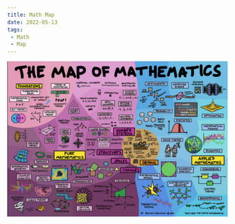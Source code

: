 ```yaml
---
title: Math Map
date: 2022-05-13
tags:
 - Math
 - Map
---
```



![Math map](images/2022-05-13-17-42-06.png)